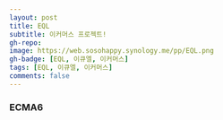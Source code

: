 ```yaml
---
layout: post
title: EQL
subtitle: 이커머스 프로젝트!
gh-repo:
image: https://web.sosohappy.synology.me/pp/EQL.png
gh-badge: [EQL, 이큐엘, 이커머스]
tags: [EQL, 이큐엘, 이커머스]
comments: false
---
```


### ECMA6
